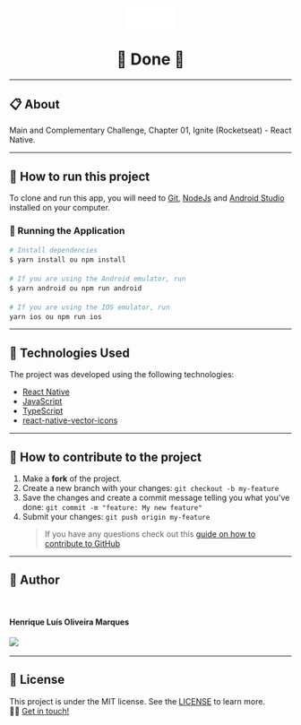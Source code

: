<p align="center" >
  <img align="center" src="./src/assets/images//logo/logo.png" width="90" />
</p>

<h1 align="center">
  🚀 Done 🚀
</h1>

---

## 📋 About

Main and Complementary Challenge, Chapter 01, Ignite (Rocketseat) - React Native.

---

## 📂 How to run this project

To clone and run this app, you will need to [Git](https://git-scm.com), [NodeJs](https://nodejs.org/en/) and [Android Studio](https://developer.android.com/studio) installed on your computer.

### 🎲 Running the Application

```bash
# Install dependencies
$ yarn install ou npm install

# If you are using the Android emulator, run
$ yarn android ou npm run android

# If you are using the IOS emulator, run
yarn ios ou npm run ios
```

---

## 🚀 Technologies Used

The project was developed using the following technologies:

- [React Native](https://reactnative.dev)
- [JavaScript](https://developer.mozilla.org/pt-BR/docs/Web/JavaScript)
- [TypeScript](https://www.typescriptlang.org)
- [react-native-vector-icons](https://github.com/oblador/react-native-vector-icons#installation)

---

## 💪 How to contribute to the project

1. Make a **fork** of the project.
2. Create a new branch with your changes: `git checkout -b my-feature`
3. Save the changes and create a commit message telling you what you've done: `git commit -m "feature: My new feature"`
4. Submit your changes: `git push origin my-feature`
   > If you have any questions check out this [guide on how to contribute to GitHub](https://github.com/firstcontributions/first-contributions)

---

## 🧑 Author

<img style="border-radius: 50%;" src="https://github.com/HMDarkFir3.png" width="150px;" alt=""/>
 <h4>Henrique Luís Oliveira Marques</h4>

<p align="left">
  <a href="https://www.linkedin.com/in/henrique-luís-oliveira-marques-3406361a7/" target="_blank"><img src="https://img.shields.io/badge/LinkedIn-0077B5?style=for-the-badge&logo=linkedin&logoColor=white"></a>
<p>

---

## 📝 License

This project is under the MIT license. See the [LICENSE](./LICENSE) to learn more.
<br>
👋🏽 [Get in touch!](https://www.linkedin.com/in/henrique-luís-oliveira-marques-3406361a7/)
